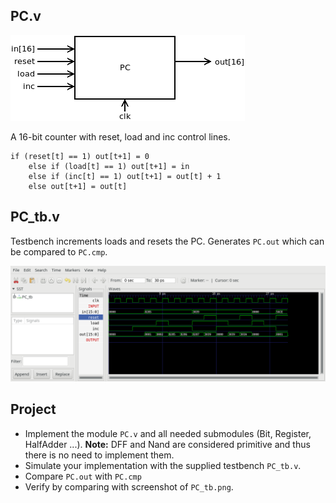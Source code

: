 ## PC.v
![](PC.png)

 A 16-bit counter with reset, load and inc control lines.

```
if (reset[t] == 1) out[t+1] = 0
	else if (load[t] == 1) out[t+1] = in
	else if (inc[t] == 1) out[t+1] = out[t] + 1
	else out[t+1] = out[t]
```
## PC_tb.v
Testbench increments loads and resets the PC. Generates `PC.out` which can be compared to `PC.cmp`.

![](PC_tb.png)
## Project
* Implement the module `PC.v` and all needed submodules (Bit, Register, HalfAdder ...).
**Note:** DFF and Nand are considered primitive and thus there is no need to implement them.
* Simulate your implementation with the supplied testbench `PC_tb.v`.
* Compare `PC.out` with `PC.cmp`
* Verify by comparing with screenshot of `PC_tb.png`.
